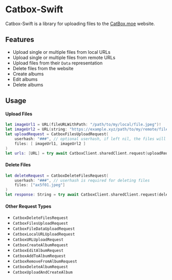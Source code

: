 # Catbox-Swift

Catbox-Swift is a library for uploading files to the [CatBox.moe](https://catbox.moe) website. 

## Features

* Upload single or multiple files from local URLs
* Upload single or multiple files from remote URLs
* Upload files from their `Data` representation
* Delete files from the website
* Create albums
* Edit albums
* Delete albums

## Usage

#### Upload Files

```swift
let imageUrl1 = URL(fileURLWithPath: "/path/to/my/local/file.jpeg")!
let imageUrl2 = URL(string: "https://example.xyz/path/to/my/remote/file.jpeg")!
let uploadRequest = CatboxFilesUploadRequest(
    userhash: "###", // optional userhash, if left nil, the files will be uploaded anonymously
    files: [ imageUrl1, imageUrl2 ]
)
let urls: [URL] = try await CatboxClient.sharedClient.request(uploadRequest)
```

#### Delete Files

```swift
let deleteRequest = CatboxDeleteFilesRequest(
    userhash: "###", // userhash is required for deleting files
    files: ["ax5f01.jpeg"]
)
let response: String = try await CatboxClient.sharedClient.request(deleteRequest)
```

#### Other Request Types

* `CatboxDeleteFilesRequest`
* `CatboxFilesUploadRequest`
* `CatboxFileDataUploadRequest`
* `CatboxLocalURLUploadRequest`
* `CatboxURLUploadRequest`
* `CatboxCreateAlbumRequest`
* `CatboxEditAlbumRequest`
* `CatboxAddToAlbumRequest`
* `CatboxRemoveFromAlbumRequest`
* `CatboxDeleteAlbumRequest`
* `CatboxUploadAndCreateAlbum`

